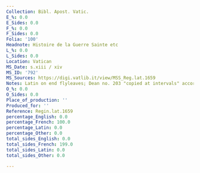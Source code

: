 ```yaml
---
Collection: Bibl. Apost. Vatic.
E_%: 0.0
E_Sides: 0.0
F_%: 0.0
F_Sides: 0.0
Folia: '100'
Headnote: Histoire de la Guerre Sainte etc
L_%: 0.0
L_Sides: 0.0
Location: Vatican
MS_Date: s.xiii / xiv
MS_ID: '792'
MS_Sources: https://digi.vatlib.it/view/MSS_Reg.lat.1659
Notes: Latin on end flyleaves; Dean no. 203 "copied at intervals" according to Dean
O_%: 0.0
O_Sides: 0.0
Place_of_production: ''
Produced_for: ''
Reference: Regin.lat.1659
percentage_English: 0.0
percentage_French: 100.0
percentage_Latin: 0.0
percentage_Other: 0.0
total_sides_English: 0.0
total_sides_French: 199.0
total_sides_Latin: 0.0
total_sides_Other: 0.0

---
```

